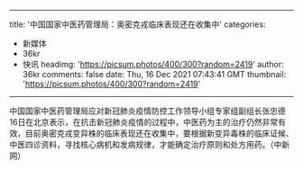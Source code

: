 
---
title: '中国国家中医药管理局：奥密克戎临床表现还在收集中'
categories: 
 - 新媒体
 - 36kr
 - 快讯
headimg: 'https://picsum.photos/400/300?random=2419'
author: 36kr
comments: false
date: Thu, 16 Dec 2021 07:43:41 GMT
thumbnail: 'https://picsum.photos/400/300?random=2419'
---

<div>   
中国国家中医药管理局应对新冠肺炎疫情防控工作领导小组专家组副组长张忠德16日在北京表示，在抗击新冠肺炎疫情的过程中，中医药为主的治疗仍然非常有效，目前奥密克戎变异株的临床表现还在收集中，要根据新变异毒株的临床证候、中医四诊资料，寻找核心病机和发病规律，才能确定治疗原则和处方用药。（中新网）  
</div>
            
